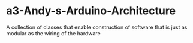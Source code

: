 # a3-Andy-s-Arduino-Architecture
A collection of classes that enable construction of software that is just as modular as the wiring of the hardware 
